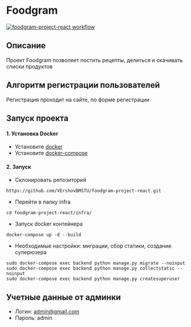 # Foodgram  
[![foodgram-project-react workflow](https://github.com/VErshovBMSTU/foodgram-project-react/actions/workflows/main.yml/badge.svg)](https://github.com/VErshovBMSTU/foodgram-project-react/actions/workflows/main.yml)
## Описание
Проект Foodgram позволяет постить рецепты, делиться и скачивать списки продуктов  
## Алгоритм регистрации пользователей  
Регистрация проходит на сайте, по форме регистрации
## Запуск проекта  
#### 1. Установка Docker  
  * Установите [docker](https://docs.docker.com/engine/install/)  
  * Установите [docker-compose](https://docs.docker.com/compose/install/)  
#### 2. Запуск
  * Склонировать репозиторий  
  ```
  https://github.com/VErshovBMSTU/foodgram-project-react.git
  ```
  * Перейти в папку infra  
  ```
  cd foodgram-project-react/infra/
  ```
  * Запуск docker контейнера
  ```
  docker-compose up -d --build
  ```
  * Необходимые настройки: миграции, сбор статики, создание суперюзера
  ```
  sudo docker-compose exec backend python manage.py migrate --noinput
  sudo docker-compose exec backend python manage.py collectstatic --noinput
  sudo docker-compose exec backend python manage.py createsuperuser
  ```
## Учетные данные от админки
* Логин: admin@gmail.com
* Пароль: admin

